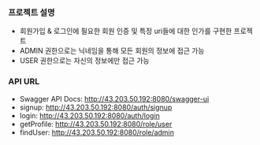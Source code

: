 ### 프로젝트 설명
- 회원가입 & 로그인에 필요한 회원 인증 및 특정 uri들에 대한 인가를 구현한 프로젝트
- ADMIN 권한으로는 닉네임을 통해 모든 회원의 정보에 접근 가능
- USER 권한으로는 자신의 정보에만 접근 가능

### API URL
- Swagger API Docs: http://43.203.50.192:8080/swagger-ui
- signup: http://43.203.50.192:8080/auth/signup
- login: http://43.203.50.192:8080/auth/login
- getProfile: http://43.203.50.192:8080/role/user
- findUser: http://43.203.50.192:8080/role/admin
